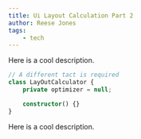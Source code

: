```yaml
---
title: Ui Layout Calculation Part 2
author: Reese Jones
tags:
    - tech
---
```


Here is a cool description.

```ts
// A different tact is required
class LayOutCalculator {
    private optimizer = null;

    constructor() {}
}
```

Here is a cool description.
